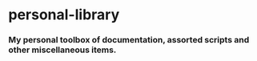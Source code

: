 # personal-library

### My personal toolbox of documentation, assorted scripts and other miscellaneous items.
